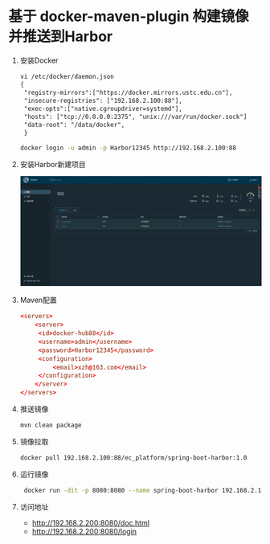 # 基于 docker-maven-plugin 构建镜像并推送到Harbor

1. 安装Docker

   ```bash\
   vi /etc/docker/daemon.json
   {
    "registry-mirrors":["https://docker.mirrors.ustc.edu.cn"],
    "insecure-registries": ["192.168.2.100:88"],
    "exec-opts":["native.cgroupdriver=systemd"],
    "hosts": ["tcp://0.0.0.0:2375", "unix:///var/run/docker.sock"]
    "data-root": "/data/docker",   
	}
   ```
   
   ```bash
   docker login -u admin -p Harbor12345 http://192.168.2.100:88
   ```

2. 安装Harbor新建项目

   ![](doc/assets/harbor.png)

3. Maven配置

   ```conf
   <servers>
       <server>
   		<id>docker-hub88</id>  
   		<username>admin</username>  
   		<password>Harbor12345</password> 
   		<configuration>  
   			<email>xzh@163.com</email> 
   		</configuration>
       </server>
   </servers>
   ```

4. 推送镜像

   ```bash
   mvn clean package
   ```

5. 镜像拉取 

   ```bash
   docker pull 192.168.2.100:88/ec_platform/spring-boot-harbor:1.0
   ```

6. 运行镜像

   ```bash
    docker run -dit -p 8080:8080 --name spring-boot-harbor 192.168.2.100:88/ec_platform/spring-boot-harbor:1.0
   ```
   
7. 访问地址
   
   - http://192.168.2.200:8080/doc.html 
   - http://192.168.2.200:8080/login